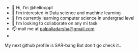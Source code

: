 - 👋 Hi, I’m @hellooppl
- 👀 I’m interested in Data science and machine learning
- 🌱 I’m currently learning computer science in undergrad level
- 💞️ I’m looking to collaborate on any ml task
- 📫 mail me at palpaliadarsha@gmail.com
- 

My next github profile is SAR-bang But don't go check it..
<!---
hellooppl/hellooppl is a ✨ special ✨ repository because its `README.md` (this file) appears on your GitHub profile.
You can click the Preview link to take a look at your changes.
--->

